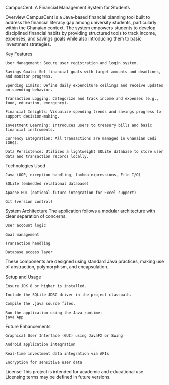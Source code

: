 CampusCent: A Financial Management System for Students

Overview
CampusCent is a Java-based financial planning tool built to address the financial literacy gap among university students, particularly within the Ghanaian context. The system empowers students to develop disciplined financial habits by providing structured tools to track income, expenses, and savings goals while also introducing them to basic investment strategies.

Key Features

    User Management: Secure user registration and login system.

    Savings Goals: Set financial goals with target amounts and deadlines, and monitor progress.

    Spending Limits: Define daily expenditure ceilings and receive updates on spending behavior.

    Transaction Logging: Categorize and track income and expenses (e.g., food, education, emergency).

    Financial Insights: Visualize spending trends and savings progress to support decision-making.

    Investment Learning: Introduces users to treasury bills and basic financial instruments.

    Currency Integration: All transactions are managed in Ghanaian Cedi (GH₵).

    Data Persistence: Utilizes a lightweight SQLite database to store user data and transaction records locally.

Technologies Used

    Java (OOP, exception handling, lambda expressions, File I/O)

    SQLite (embedded relational database)

    Apache POI (optional future integration for Excel support)

    Git (version control)

System Architecture
The application follows a modular architecture with clear separation of concerns:

    User account logic

    Goal management

    Transaction handling

    Database access layer

These components are designed using standard Java practices, making use of abstraction, polymorphism, and encapsulation.

Setup and Usage

    Ensure JDK 8 or higher is installed.

    Include the SQLite JDBC driver in the project classpath.

    Compile the .java source files.

    Run the application using the Java runtime:
    java App

Future Enhancements

    Graphical User Interface (GUI) using JavaFX or Swing

    Android application integration

    Real-time investment data integration via APIs

    Encryption for sensitive user data

License
This project is intended for academic and educational use. Licensing terms may be defined in future versions.
